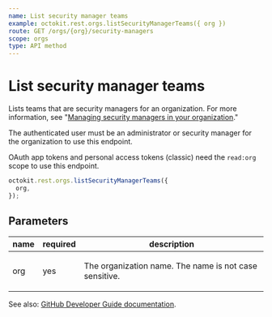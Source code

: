 ```yaml
---
name: List security manager teams
example: octokit.rest.orgs.listSecurityManagerTeams({ org })
route: GET /orgs/{org}/security-managers
scope: orgs
type: API method
---
```


# List security manager teams

Lists teams that are security managers for an organization. For more information, see "[Managing security managers in your organization](https://docs.github.com/organizations/managing-peoples-access-to-your-organization-with-roles/managing-security-managers-in-your-organization)."

The authenticated user must be an administrator or security manager for the organization to use this endpoint.

OAuth app tokens and personal access tokens (classic) need the `read:org` scope to use this endpoint.

```js
octokit.rest.orgs.listSecurityManagerTeams({
  org,
});
```

## Parameters

<table>
  <thead>
    <tr>
      <th>name</th>
      <th>required</th>
      <th>description</th>
    </tr>
  </thead>
  <tbody>
    <tr><td>org</td><td>yes</td><td>

The organization name. The name is not case sensitive.

</td></tr>
  </tbody>
</table>

See also: [GitHub Developer Guide documentation](https://docs.github.com/rest/orgs/security-managers#list-security-manager-teams).
